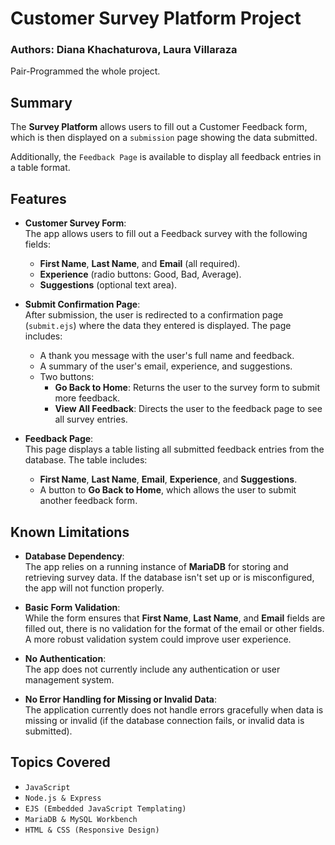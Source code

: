 # Customer Survey Platform Project

### Authors: Diana Khachaturova, Laura Villaraza 
Pair-Programmed the whole project.

## Summary

The **Survey Platform** allows users to fill out a Customer Feedback form, which is then displayed on a `submission` page showing the data submitted. 

Additionally, the `Feedback Page` is available to display all feedback entries in a table format.

## Features

- **Customer Survey Form**:  
  The app allows users to fill out a Feedback survey with the following fields:
  - **First Name**, **Last Name**, and **Email** (all required).
  - **Experience** (radio buttons: Good, Bad, Average).
  - **Suggestions** (optional text area).

- **Submit Confirmation Page**:  
  After submission, the user is redirected to a confirmation page (`submit.ejs`) where the data they entered is displayed. The page includes:
  - A thank you message with the user's full name and feedback.
  - A summary of the user's email, experience, and suggestions.
  - Two buttons:
    - **Go Back to Home**: Returns the user to the survey form to submit more feedback.
    - **View All Feedback**: Directs the user to the feedback page to see all survey entries.

- **Feedback Page**:  
  This page displays a table listing all submitted feedback entries from the database. The table includes:
  - **First Name**, **Last Name**, **Email**, **Experience**, and **Suggestions**.
  - A button to **Go Back to Home**, which allows the user to submit another feedback form.

## Known Limitations

- **Database Dependency**:  
  The app relies on a running instance of **MariaDB** for storing and retrieving survey data. If the database isn't set up or is misconfigured, the app will not function properly.

- **Basic Form Validation**:  
  While the form ensures that **First Name**, **Last Name**, and **Email** fields are filled out, there is no validation for the format of the email or other fields. A more robust validation system could improve user experience.

- **No Authentication**:  
  The app does not currently include any authentication or user management system.

- **No Error Handling for Missing or Invalid Data**:  
  The application currently does not handle errors gracefully when data is missing or invalid (if the database connection fails, or invalid data is submitted).

## Topics Covered
- `JavaScript`
- `Node.js & Express`
- `EJS (Embedded JavaScript Templating)`
- `MariaDB & MySQL Workbench`
- `HTML & CSS (Responsive Design)`
